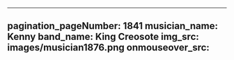 ------
pagination_pageNumber: 1841
musician_name: Kenny
band_name: King Creosote
img_src: images/musician1876.png
onmouseover_src: 
------